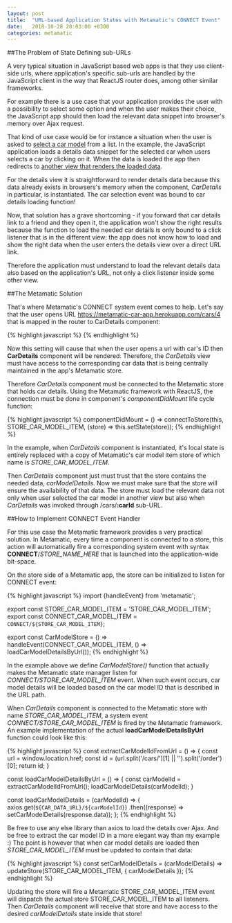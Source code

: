 ```yaml
---
layout: post
title:  "URL-based Application States with Metamatic's CONNECT Event"
date:   2018-10-28 20:03:00 +0300
categories: metamatic
---
```


##The Problem of State Defining sub-URLs

A very typical situation in JavaScript based web apps is that they use client-side urls, 
where application's specific sub-urls are handled by the JavaScript client in the way
that ReactJS router does, among other similar frameworks.

For example there is a use case that your application provides the user with a possibility to 
select some option and when the user makes their choice, the JavaScript app should then load
the relevant data snippet into browser's memory over Ajax request.

That kind of use case would be for instance a situation when the user is asked to [select a car model](https://metamatic-car-app.herokuapp.com/cars)
from a list. In the example, the JavaScript application loads a details data snippet
for the selected car when users selects a car by clicking on it. When the data is loaded the app 
then redirects to [another view that renders the loaded data](https://metamatic-car-app.herokuapp.com/cars/3).

For the details view it is straightforward to render details data because this data already exists
in browsers's memory when the component, *CarDetails* in particular, is instantiated. The car selection event was bound to car details loading function!

Now, that solution has a grave shortcoming - if you forward that car details link to a friend and
they open it, the application won't show the right results because the function to load the needed car details
is only bound to a click listener that is in the different view: the app does not know how to load and show the right data
when the user enters the details view over a direct URL link.

Therefore the application must understand to load the relevant details data also based on the application's URL, not only
a click listener inside some other view.

##The Metamatic Solution

That's where Metamatic's CONNECT system event comes to help. Let's say that the user opens URL https://metamatic-car-app.herokuapp.com/cars/4 
that is mapped in the router to CarDetails component:

{% highlight javascript %}
<Route exact path='/cars/:carId' component={CarDetails}/>
{% endhighlight %}

Now this setting will cause that when the user opens a url with car's ID then **CarDetails** component will be rendered.
Therefore, the *CarDetails* view must have access to the corresponding car data that is being centrally maintained in the app's Metamatic store.

Therefore *CarDetails* component must be connected to the Metamatic store that holds car details. 
Using the Metamatic framework with ReactJS, the connection must be done in component's *componentDidMount* life cycle function:

{% highlight javascript %}
componentDidMount = () => connectToStore(this, STORE_CAR_MODEL_ITEM, (store) => this.setState(store));
{% endhighlight %}

In the example, when *CarDetails* component is instantiated, it's local state is entirely replaced with a copy of Metamatic's car model item store
of which name is *STORE_CAR_MODEL_ITEM*. 

Then *CarDetails* component just must trust that the store contains the needed data, *carModelDetails*. Now we must make sure that the store
will ensure the availability of that data. The store must load the relevant data not only when user selected the car model in another view
but also when *CarDetails* was invoked through /cars/**:carId** sub-URL.
 
##How to Implement CONNECT Event Handler

For this use case the Metamatic framework provides a very practical solution. In Metamatic, every time a component is connected to a store, this action
will automatically fire a corresponding system event with syntax **CONNECT**/*STORE_NAME_HERE* that is launched into the application-wide bit-space.

On the store side of a Metamatic app, the store can be initialized to listen for CONNECT event:

{% highlight javascript %}
import {handleEvent} from 'metamatic';

export const STORE_CAR_MODEL_ITEM = 'STORE_CAR_MODEL_ITEM';
export const CONNECT_CAR_MODEL_ITEM = `CONNECT/${STORE_CAR_MODEL_ITEM}`;

export const CarModelStore = () => handleEvent(CONNECT_CAR_MODEL_ITEM, () => loadCarModelDetailsByUrl());
{% endhighlight %}

In the example above we define *CarModelStore()* function that actually makes the Metamatic state manager listen for *CONNECT/STORE_CAR_MODEL_ITEM*
event. When such event occurs, car model details will be loaded based on the car model ID that is described in the URL path.

When *CarDetails* component is connected to the Metamatic store with name *STORE_CAR_MODEL_ITEM*, a system event *CONNECT/STORE_CAR_MODEL_ITEM* is fired
by the Metamatic framework. An example implementation of the actual **loadCarModelDetailsByUrl** function could look like this:

{% highlight javascript %}
const extractCarModelIdFromUrl = () => {
  const url = window.location.href;
  const id  = (url.split('/cars/')[1] || '').split('/order')[0];
  return id;
}

const loadCarModelDetailsByUrl = () => {
 const carModelId = extractCarModelIdFromUrl();
 loadCarModelDetails(carModelId);
}

const loadCarModelDetails = (carModelId) => {
  axios.get(`${CAR_DATA_URL}/${carModelId}`)
  .then((response) => setCarModelDetails(response.data));
};
{% endhighlight %}

Be free to use any else library than axios to load the details over Ajax. And be free to extract the car model ID in a more elegant way than my example :)
The point is however that when car model details are loaded then *STORE_CAR_MODEL_ITEM* must be updated to contain that data:

{% highlight javascript %}
const setCarModelDetails = (carModelDetails) => updateStore(STORE_CAR_MODEL_ITEM, {
  carModelDetails
});
{% endhighlight %}

Updating the store will fire a Metamatic STORE_CAR_MODEL_ITEM event will dispatch the actual store STORE_CAR_MODEL_ITEM to all listeners. Then *CarDetails* 
component will receive that store and have access to the desired *carModelDetails* state inside that store!
